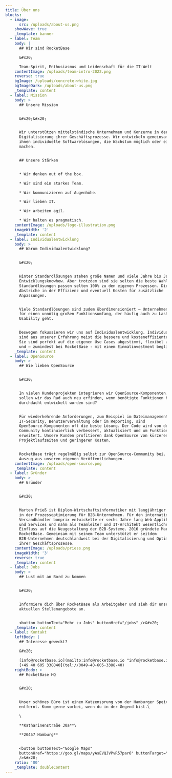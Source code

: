 ```yaml
---
title: Über uns
blocks:
  - image:
      src: /uploads/about-us.png
    showWave: true
    _template: banner
  - label: Team
    body: |
      ## Wir sind RocketBase

      &#x20;

      Team-Spirit, Enthusiasmus und Leidenschaft für die IT-Welt
    contentImage: /uploads/team-intro-2022.png
    reverse: true
    bgImage: /uploads/concrete-white.jpg
    bgImageDark: /uploads/about-us.png
    _template: content
  - label: Mission
    body: >
      ## Unsere Mission


      &#x20;&#x20;


      Wir unterstützen mittelständische Unternehmen und Konzerne in der
      Digitalisierung ihrer Geschäftsprozesse. Wir entwickeln gemeinsam mit
      ihnen individuelle Softwarelösungen, die Wachstum möglich oder einfacher
      machen.


      ## Unsere Stärken


      * Wir denken out of the box.

      * Wir sind ein starkes Team.

      * Wir kommunizieren auf Augenhöhe.

      * Wir lieben IT.

      * Wir arbeiten agil.

      * Wir halten es pragmatisch.
    contentImage: /uploads/logo-illustration.png
    imageWidth: '2'
    _template: content
  - label: Individualentwicklung
    body: >
      ## Warum Individualentwicklung?


      &#x20;


      Hinter Standardlösungen stehen große Namen und viele Jahre bis Jahrzehnte
      Entwicklungsknowhow. Aber trotzdem sind sie selten die beste Wahl.
      Standardlösungen passen selten 100% zu den eigenen Prozessen. Die Folge:
      Abstriche in der Effizienz und eventuell Kosten für zusätzliche
      Anpassungen.


      Viele Standardlösungen sind zudem überdimensioniert – Unternehmen zahlen
      für einen unnötig großen Funktionsumfang, der häufig auch zu Lasten der
      Usability geht.


      Deswegen fokussieren wir uns auf Individualentwicklung. Individuallösungen
      sind aus unserer Erfahrung meist die bessere und kosteneffizientere Wahl.
      Sie sind perfekt auf die eigenen Use Cases abgestimmt, flexibel anpassbar
      und – zumindest bei RocketBase - mit einem Einmalinvestment beglichen.
    _template: content
  - label: OpenSource
    body: >
      ## Wie lieben OpenSource


      &#x20;


      In vielen Kundenprojekten integrieren wir OpenSource-Komponenten. Warum
      sollen wir das Rad auch neu erfinden, wenn benötigte Funktionen bereits
      durchdacht entwickelt worden sind?


      Für wiederkehrende Anforderungen, zum Beispiel im Dateimanagement, der
      IT-Security, Benutzerverwaltung oder im Reporting, sind
      OpenSource-Komponenten oft die beste Lösung. Der Code wird von der
      Community kontinuierlich verbessert, aktualisiert und um Funktionalitäten
      erweitert. Unsere Kunden profitieren dank OpenSource von kürzeren
      Projektlaufzeiten und geringeren Kosten.


      RocketBase trägt regelmäßig selbst zur OpenSource-Community bei. Hier ein
      Auszug aus unseren eigenen Veröffentlichungen.
    contentImage: /uploads/open-source.png
    _template: content
  - label: Gründer
    body: >
      ## Gründer


      &#x20;


      Marten Prieß ist Diplom-Wirtschaftsinformatiker mit langjähriger Erfahrung
      in der Prozessoptimierung für B2B-Unternehmen. Für den internationalen
      Versandhändler bonprix entwickelte er sechs Jahre lang Web-Applikationen
      und Services und nahm als Teamleiter und IT-Architekt wesentlichen
      Einfluss auf die Neugestaltung der B2B-Systeme. 2016 gründete Marten Prieß
      RocketBase. Gemeinsam mit seinem Team unterstützt er seitdem
      B2B-Unternehmen deutschlandweit bei der Digitalisierung und Optimierung
      ihrer Geschäftsprozesse.
    contentImage: /uploads/priess.png
    imageWidth: '3'
    reverse: true
    _template: content
  - label: Jobs
    body: >
      ## Lust mit an Bord zu kommen


      &#x20;


      Informiere dich über RocketBase als Arbeitgeber und sieh dir unsere
      aktuellen Stellenangebote an.


      <button buttonText="Mehr zu Jobs" buttonHref="/jobs" />&#x20;
    _template: content
  - label: Kontakt
    leftBody: |
      ## Interesse geweckt?

      &#x20;

      [info@rocketbase.io](mailto:info@rocketbase.io "info@rocketbase.io")\
      [+49 40 605 338840](tel://0049-40-605-3388-40)
    rightBody: >
      ## RocketBase HQ


      &#x20;


      Unser schönes Büro ist einen Katzensprung von der Hamburger Speicherstadt
      entfernt. Komm gerne vorbei, wenn du in der Gegend bist.\

      \

      **Katharinenstraße 30a**\

      **20457 Hamburg**


      <button buttonText="Google Maps"
      buttonHref="https://goo.gl/maps/yAsEVQJVPvR57par6" buttonTarget="_blank"
      />&#x20;
    ratio: '80'
    _template: doubleContent
---
```



